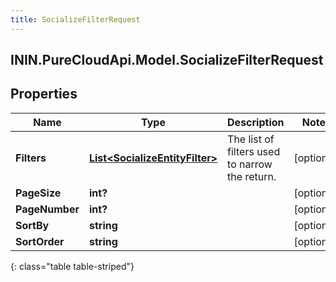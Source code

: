 ```yaml
---
title: SocializeFilterRequest
---
```

## ININ.PureCloudApi.Model.SocializeFilterRequest

## Properties

|Name | Type | Description | Notes|
|------------ | ------------- | ------------- | -------------|
| **Filters** | [**List&lt;SocializeEntityFilter&gt;**](SocializeEntityFilter.html) | The list of filters used to narrow the return. | [optional] |
| **PageSize** | **int?** |  | [optional] |
| **PageNumber** | **int?** |  | [optional] |
| **SortBy** | **string** |  | [optional] |
| **SortOrder** | **string** |  | [optional] |
{: class="table table-striped"}



